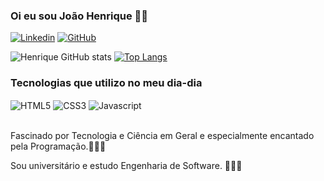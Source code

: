 ### Oi eu sou João Henrique 🖖🏻

[![Linkedin](https://img.shields.io/badge/LinkedIn-0077B5?style=for-the-badge&logo=linkedin&logoColor=white)](https://www.linkedin.com/in/jo%C3%A3o-henrique-04134a209/)
[![GitHub](https://img.shields.io/badge/GitHub-100000?style=for-the-badge&logo=github&logoColor=white)](https://github.com/Joao-Henriq)

![Henrique GitHub stats](https://github-readme-stats.vercel.app/api?username=Joao-Henriq&show_icons=true&theme=blueberry)
[![Top Langs](https://github-readme-stats.vercel.app/api/top-langs/?username=Joao-Henriq)](https://github.com/Joao-Henriq/github-readme-stats)
### Tecnologias que utilizo no meu dia-dia
<div style="display: inline_block">
  <img align="center" alt="HTML5" src=	https://img.shields.io/badge/HTML5-E34F26?style=for-the-badge&logo=html5&logoColor=white""/>
  <img align="center" alt="CSS3" src="https://img.shields.io/badge/CSS3-1572B6?style=for-the-badge&logo=css3&logoColor=white"/>
  <img align="center" alt="Javascript" src="https://img.shields.io/badge/JavaScript-323330?style=for-the-badge&logo=javascript&logoColor=F7DF1E"/>
</div>

<br>

Fascinado por Tecnologia e Ciência em Geral e especialmente encantado pela Programação.👨🏽‍💻

Sou universitário e estudo Engenharia de Software. 🧑🏻‍💻
